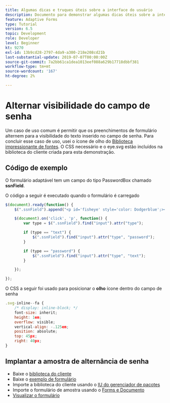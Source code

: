 ```yaml
---
title: Algumas dicas e truques úteis sobre a interface do usuário
description: Documento para demonstrar algumas dicas úteis sobre a interface do usuário
feature: Adaptive Forms
type: Tutorial
version: 6.5
topic: Development
role: Developer
level: Beginner
kt: 9270
exl-id: 13b9cd28-2797-4da9-a300-218e208cd21b
last-substantial-update: 2019-07-07T00:00:00Z
source-git-commit: 7a2bb61ca1dea1013eef088a629b17718dbbf381
workflow-type: tm+mt
source-wordcount: '167'
ht-degree: 2%

---
```


# Alternar visibilidade do campo de senha

Um caso de uso comum é permitir que os preenchimentos de formulário alternem para a visibilidade do texto inserido no campo de senha.
Para concluir esse caso de uso, usei o ícone de olho do [Biblioteca impressionante de fontes](https://fontawesome.com/). O CSS necessário e o eye.svg estão incluídos na biblioteca do cliente criada para esta demonstração.



## Código de exemplo

O formulário adaptável tem um campo do tipo PasswordBox chamado **ssnField**.

O código a seguir é executado quando o formulário é carregado

```javascript
$(document).ready(function() {
    $(".ssnField").append("<p id='fisheye' style='color: Dodgerblue';><i class='fa fa-eye'></i></p>");

    $(document).on('click', 'p', function() {
        var type = $(".ssnField").find("input").attr("type");

        if (type == "text") {
            $(".ssnField").find("input").attr("type", "password");
        }

        if (type == "password") {
            $(".ssnField").find("input").attr("type", "text");
        }

    });

});
```

O CSS a seguir foi usado para posicionar o **olho** ícone dentro do campo de senha

```javascript
.svg-inline--fa {
    /* display: inline-block; */
    font-size: inherit;
    height: 1em;
    overflow: visible;
    vertical-align: -.125em;
    position: absolute;
    top: 45px;
    right: 40px;
}
```

## Implantar a amostra de alternância de senha

* Baixe o [biblioteca do cliente](assets/simple-ui-tips.zip)
* Baixe o [exemplo de formulário](assets/simple-ui-tricks-form.zip)
* Importe a biblioteca do cliente usando o [IU do gerenciador de pacotes](http://localhost:4502/crx/packmgr/index.jsp)
* Importe o formulário de amostra usando o [Forms e Documento](http://localhost:4502/aem/forms.html/content/dam/formsanddocuments)
* [Visualizar o formulário](http://localhost:4502/content/dam/formsanddocuments/simpleuitips/jcr:content?wcmmode=disabled)
